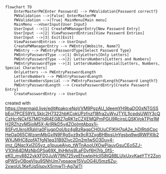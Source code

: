 ```mermaid
flowchart TD
    EnterMasterPW[Enter Password] --> PWValidation{Password correct?}
    PWValidation -->|False| EnterMasterPW
    PWValidation -->|True| MainMenu[Main menu]
    MainMenu -->UserInput{User Input}
    UserInput -->|1| CreatePWManagerEntry[New Password Entry]
    UserInput -->|2| ViewPasswordEntries[View Password Entries]
    UserInput -->|3| Exit[Exit]
    ViewPasswordEntries --> UserInput
    CreatePWManagerEntry --> PWEntry{Website, Name?}
    PWEntry --> PWEntryPasswordType{Select Password Type}
    PWEntryPasswordType -->|1| OnlyLetters[Only Letters]
    PWEntryPasswordType -->|2| LettersNumbers[Letters and Numbers]
    PWEntryPasswordType -->|3| LettersNumbersSpecial[Letters, Numbers, Special Characters]
    OnlyLetters --> PWEntryPasswordLength
    LettersNumbers --> PWEntryPasswordLength
    LettersNumbersSpecial --> PWEntryPasswordLength{Password Length?}
    PWEntryPasswordLength --> CreatePasswordEntry[Create Password Entry]
    CreatePasswordEntry --> UserInput

```

created with https://mermaid.live/edit#pako:eNqVVM9PgzAU_ldeemYH9baDO0xNTGSSbEoi7PCE59YILSklc2H7322hbKCokUPzfnzf18fra2uWyJTYlL1lcpdsUWlY3cQCzHcrNCkfS7MGYdR4EGBZ7qRK1zCZXEMQPmPGU9RcirpLQSKVokTPjq1MH2RZhzvMSjoM5X-ArlRlkD5y4ZOoImtAbqx1i-8SFvtUkroXRaVra0FjugpOqUbz4gBzRagpCH0UuCFlKlH7qA2e_hDIRtdjCpcHeOa065CWzqmMbGxIN9FRgSvz9x9cR3ZxgBHBpsUnYgsbq9wdRWPXIb2WXJMHC8zpfATfgN1eq31B9ZIyc2Dn2m1wSO3Duy4-imz_QNqcXxlZG5yz_p1puueAiyp_tWTnAooUXOwPjauvGsuCEo5ZJ-V1Oh64DMzNbGPSq69X_lhjHkhs9LaFDvf6H7rb_0fS-eK0_my8822ykXFD0JuW79N725veEfxwtpjHclI58tQ8BLUlxUxvKaeYTY2ZonqPWSyOBoeVlsu9SNhUm7vpsaow15VuOG4U5mz6Zu-2xwoUL1KefUq5lspvX5rmwTl-Ag7alTI